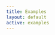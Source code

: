 ```yaml
---
title: Examples
layout: default
active: examples
---
```


<!-- { :.no_toc } -->

<!-- TOC  the css styling for this is \pages\assets\css\project.css under 'markdown-toc'-->

<!-- * Do not remove this line (it will not be displayed)
{:toc} -->

<!-- end TOC -->

<!--
<table>
<thead>
<tr>
<th>Type</th>
<th>Name</th>
</tr>
</thead>
<tbody>
<tr>

</tbody>
</table>

-->
